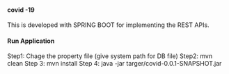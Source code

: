 #### covid -19
This is developed with SPRING BOOT for implementing the REST APIs.

#### Run Application
Step1: Chage the property file (give system path for DB file)
Step2: mvn clean 
Step 3: mvn install
Step 4: java -jar targer/covid-0.0.1-SNAPSHOT.jar
